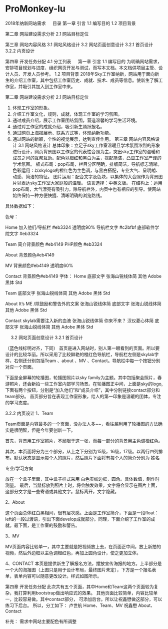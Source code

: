 # ProMonkey-lu
 
2018年纳新网站需求
 
目录
第一章 引言
1.1 编写目的
1.2 项目背景

第二章 网站建设需求分析
2.1 网站目标定位

第三章 网站内容风格
  3.1 网站风格设计
  3.2 网站页面创意设计
		3.2.1 首页设计
		3.2.2 内页设计

第四章 开发任务分配
	4.1 分工列表
 
第一章 引言
1.1	编写目的
为明确网站需求，安排项目规划与进度、组织网页开发与测试，而写本文档。本文档供项目主管、设计人员、开发人员参考。
1.2	项目背景
2018年Sky工作室纳新，网站用于面向新生的介绍工作室，其中包括工作室历史、成就、技术、成员等信息。使新生了解工作室，并吸引其加入到工作室中来。

第二章 网站建设需求分析
	2.1 网站目标定位
1.	体现工作室的形象。
2.	介绍工作室文化，规则，成就，体现工作室的学习氛围。
3.	通过成员介绍，展示工作室团结氛围，营造温馨的学习生活环境。
4.	通过对工作室的成就介绍，吸引新生踊跃报名。
5.	通过网页上海报展示、联系方式等，体现纳新功能。
6.	通过网站的新颖，个性的视觉展示，达到宣传作用。
第三章 网站内容风格设计
	3.1 网站风格设计
总体印象：立足于sky工作室温暖且学术氛围浓烈的形象进行设计，网页背景图以工作室的代表性合照为主，突出sky工作室的温暖和成员之间的互帮互助。配色以橙红和黑白为主，搭配简洁，凸显工作室严谨的学术氛围。
板式布局：pop布局，栏目分区明确，排版简洁，导航标志清晰。
色彩运用：以skylogo的橙红色为主色调，与黑白搭配，专业大气、呈明朗、动感、简洁的特征。
图片运用：配合文字及色块，以集体的大合照作为背景图片以表达sky工作室大家庭般的温暖。
语言选择：中英文版。
在结构上：运用pop布局，大气漂亮有吸引力。除导航栏外，内页中也有相应的引导。使网站始终保持一种方便快捷、清晰明确的浏览路线。
	
具体数据如下：

色号：

Home
加入他们/导航栏 #eb3324 透明度90%
导航栏文字 #c2bfbf
底部软件学院文字 #eb3324

Team
简介背景颜色 #eb4149
PHP颜色 #eb3324

About
背景颜色#eb4149

MV
背景颜色#eb4149 透明度60%

Contact
背景颜色#eb4149
字体：
Home
底部文字 张海山锐线体简
其他 Adobe 黑体 Std

Team
底部文字 张海山锐线体简
其他 Adobe 黑体 Std

About
It’s ME /除鼓励和警告外的文案  张海山锐线体简
底部文字 张海山锐线体简
其他 Adobe 黑体 Std

Contact
skylab需要注入新的血液 张海山锐线体简
你来不来？ 汉仪菱心体简
底部文字 张海山锐线体简
其他 Adobe 黑体 Std

 
3.2 网站页面创意设计
		3.2.1 首页设计
   
（蓝色线标明对齐，下同）
首页是进入网站时，别人第一眼看到的页面。所以要设计的比较华丽。所以采用了比较鲜艳的橙红色导航栏，导航栏左侧是skylab字样，右侧还分别包括Team 、about 、MV 、Contact。导航栏中每一个按钮分别对应一个页面。

下面是全屏幕的轮播图，轮播图照片以sky family为主题。其中包括聚会照片，春游照片，还会新拍一些工作室内部学习场景。在轮播图正中间，上面是sky的logo,下面有两个按钮，分别是“加入他们”和“成员介绍”，其中分别链接contact部分和team部分。 首页部分旨在表现工作室形象，给人的第一印象是温暖的团体，专注的学习态度。                                                                                                                                                                                                                                                                                                                                                                             
	
 
3.2.2 内页设计
1、Team 

Team页面是内容最多的一个页面，没办法人多~~，看往届利用了轮播图的方法确实是很明智，但是今年要创新一下。

首先，背景用工作室照片，不局限于这一张，而每一部分的背景用主色调橙红色。

其次，本页面将分为三个部分，从上之下分别为15级，16级，17级。以两行四列排布。默认状态是显示每个人的照片，然后照片下面将有每个人的简介分别为 <h>姓名</h>  <p>专业/学习方向</p> 放在一个盒子里面，其中盒子样式采用 白色实线边框，圆角。具体数值，制作时测量。
最后，当鼠标放到照片上时，将会触发效果，文字将会显示在图片上面，这部分文字是一些寄语或其他文字。鼠标离开，文字隐藏。
 
2、About
 
这个页面总体红白黑相间，很有层次感。上面是工作室简介，下面是一段float：left的一段过渡语，引出下面develop成就部分。同理，下面介绍了工作室的成就。最下面，是工作室的鼓励和警告。

3、MV
 

MV页面内容比较单一，其中主要就是把视频放上去，在页面正中间，放上新拍的视频，然后外边框以主色调橙红色，再加上圆角设计，使之更加立体。

4、CONTACT
本页是提供新生了解报名方法，摆放宣传海报的地方。上半部分是一个大的海报图（上图只是用于设计布局，最终图片未定），下方是一个报名表单，表单内容可以随意更改设计。样式如图所示。

  

第四章 开发任务分配
此次共有五个页面，其中Home和Team这两个页面较为复杂，我打算利用bootstrap做出响应式的效果。
其他页面比较简单，内容比较单一，比较容易做。其中contact部分，
可添加后台。所以让祝鑫懋做这部分，可以练习下后台。
	所以，分工如下：
卢世航	Home、Team、MV
祝鑫懋	About、Contact

补充：
需求中网站主要配色有所调整
